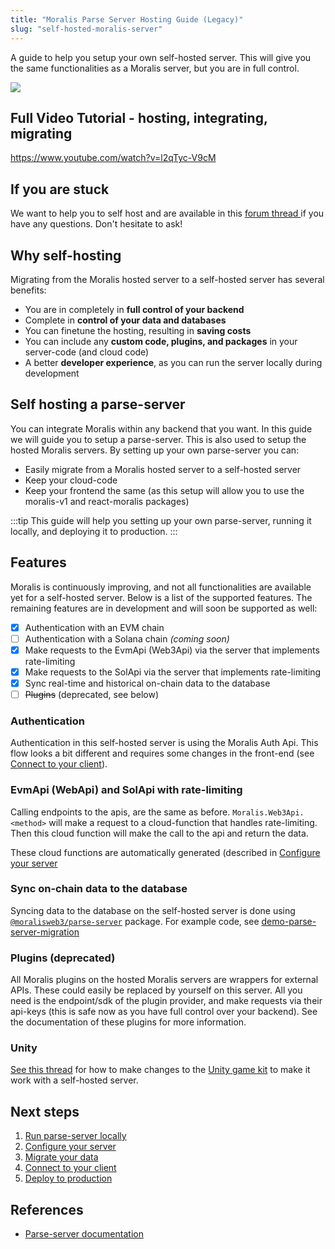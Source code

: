 ```yaml
---
title: "Moralis Parse Server Hosting Guide (Legacy)"
slug: "self-hosted-moralis-server"
---
```


A guide to help you setup your own self-hosted server. This will give you the same functionalities as a Moralis server, but you are in full control.

![](/img/content/53a7368-self-hosted-moralis-server-webpage-banner.webp)

## Full Video Tutorial - hosting, integrating, migrating

https://www.youtube.com/watch?v=l2qTyc-V9cM

## If you are stuck

We want to help you to self host and are available in this [forum thread ](https://forum.moralis.io/t/self-hosting-your-moralis-server/19427/4)if you have any questions. Don't hesitate to ask!

## Why self-hosting

Migrating from the Moralis hosted server to a self-hosted server has several benefits:

- You are in completely in **full control of your backend**
- Complete in **control of your data and databases**
- You can finetune the hosting, resulting in **saving costs**
- You can include any **custom code, plugins, and packages** in your server-code (and cloud code)
- A better **developer experience**, as you can run the server locally during development

## Self hosting a parse-server

You can integrate Moralis within any backend that you want. In this guide we will guide you to setup a parse-server. This is also used to setup the hosted Moralis servers. By setting up your own parse-server you can:

- Easily migrate from a Moralis hosted server to a self-hosted server
- Keep your cloud-code
- Keep your frontend the same (as this setup will allow you to use the moralis-v1 and react-moralis packages)

:::tip
This guide will help you setting up your own parse-server, running it locally, and deploying it to production.
:::

## Features

Moralis is continuously improving, and not all functionalities are available yet for a self-hosted server. Below is a list of the supported features. The remaining features are in development and will soon be supported as well:

- [x] Authentication with an EVM chain
- [ ] Authentication with a Solana chain _(coming soon)_
- [x] Make requests to the EvmApi (Web3Api) via the server that implements rate-limiting
- [x] Make requests to the SolApi via the server that implements rate-limiting
- [x] Sync real-time and historical on-chain data to the database
- [ ] ~~Plugins~~ (deprecated, see below)

### Authentication

Authentication in this self-hosted server is using the Moralis Auth Api. This flow looks a bit different and requires some changes in the front-end (see [Connect to your client](connect-to-your-client)).

### EvmApi (WebApi) and SolApi with rate-limiting

Calling endpoints to the apis, are the same as before. `Moralis.Web3Api.<method>` will make a request to a cloud-function that handles rate-limiting. Then this cloud function will make the call to the api and return the data.

These cloud functions are automatically generated (described in [Configure your server](https://docs.moralis.io/docs/configure-your-server#generate-api-proxy-endpoints)

### Sync on-chain data to the database

Syncing data to the database on the self-hosted server is done using [`@moralisweb3/parse-server`](https://github.com/MoralisWeb3/Moralis-JS-SDK/tree/main/packages/parseServer) package. For example code, see [demo-parse-server-migration](https://docs.moralis.io/docs/nodejs-demo-parse-server-migration)

### Plugins (deprecated)

All Moralis plugins on the hosted Moralis servers are wrappers for external APIs. These could easily be replaced by yourself on this server. All you need is the endpoint/sdk of the plugin provider, and make requests via their api-keys (this is safe now as you have full control over your backend). See the documentation of these plugins for more information.

### Unity

[See this thread](https://forum.moralis.io/t/using-unity-sdk-with-self-hosted-server/20527) for how to make changes to the [Unity game kit](https://github.com/MoralisWeb3/unity-web3-game-kit) to make it work with a self-hosted server.

## Next steps

1. [Run parse-server locally](run-parse-server-locally)
2. [Configure your server](configure-your-server)
3. [Migrate your data](migrate-data)
4. [Connect to your client](connect-to-your-client)
5. [Deploy to production](deploy-to-production)

## References

- [Parse-server documentation](https://docs.parseplatform.org/parse-server/guide)